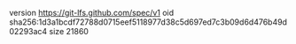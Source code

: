 version https://git-lfs.github.com/spec/v1
oid sha256:1d3a1bcdf72788d0715eef5118977d38c5d697ed7c3b09d6d476b49d02293ac4
size 21860
